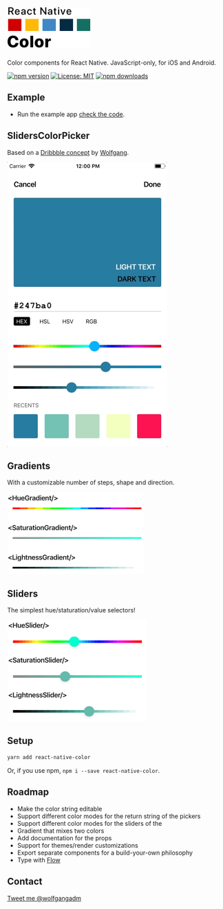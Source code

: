# <img alt="React Native Color" src="images/logo.png" width="193"/>

Color components for React Native. JavaScript-only, for iOS and Android.

[![npm version](https://img.shields.io/npm/v/react-native-color.svg)](https://www.npmjs.com/package/@phuonganh68142/react-native-colorpicker)
[![License: MIT](https://img.shields.io/badge/License-MIT-green.svg)](https://opensource.org/licenses/MIT)
[![npm downloads](https://img.shields.io/npm/dm/react-native-color.svg)](https://www.npmjs.com/package/@phuonganh68142/react-native-colorpicker)

## Example

* Run the example app
  [check the code](example/App.js).

## SlidersColorPicker

Based on a
[Dribbble concept](https://dribbble.com/shots/3959594-Color-Picker-Concept?utm_source=Twitter_Shot)
by [Wolfgang](https://twitter.com/wolfgangadm).

![SlidersColorPicker](images/sliderscolorpicker.gif)

## Gradients

With a customizable number of steps, shape and direction.

![Gradients](images/gradients.png)

## Sliders

The simplest hue/staturation/value selectors!

![Sliders](images/sliders.png)

## Setup

```sh
yarn add react-native-color
```

Or, if you use npm, `npm i --save react-native-color`.

## Roadmap

* Make the color string editable
* Support different color modes for the return string of the pickers
* Support different color modes for the sliders of the <SliderPicker/>
* Gradient that mixes two colors
* Add documentation for the props
* Support for themes/render customizations
* Export separate components for a build-your-own philosophy
* Type with [Flow](https://flow.org/)

## Contact

[Tweet me @wolfgangadm](https://twitter.com/wolfgangadm)
